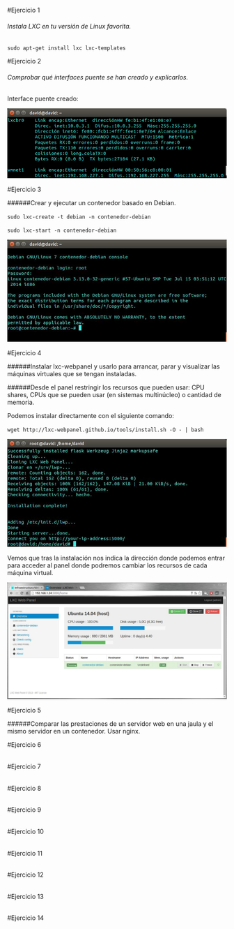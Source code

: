 #Ejercicio 1

###### Instala LXC en tu versión de Linux favorita. 

`sudo apt-get install lxc lxc-templates`

#Ejercicio 2

###### Comprobar qué interfaces puente se han creado y explicarlos.

Interface puente creado:

![Interface](images/t4c1.jpg)

#Ejercicio 3

######Crear y ejecutar un contenedor basado en Debian.


`sudo lxc-create -t debian -n contenedor-debian`

`sudo lxc-start -n contenedor-debian`

![contenedor-debian](images/t4c2.jpg)

#Ejercicio 4

######Instalar lxc-webpanel y usarlo para arrancar, parar y visualizar las máquinas virtuales que se tengan instaladas.

######Desde el panel restringir los recursos que pueden usar: CPU shares, CPUs que se pueden usar (en sistemas multinúcleo) o cantidad de memoria.

Podemos instalar directamente con el siguiente comando:

`wget http://lxc-webpanel.github.io/tools/install.sh -O - | bash`

![ejercicio4](images/t4c3.jpg)

Vemos que tras la instalación nos indica la dirección donde podemos entrar para acceder al panel donde podremos cambiar los recursos de cada máquina virtual.

![ejercicio4a](images/t4c4.jpg)

#Ejercicio 5

######Comparar las prestaciones de un servidor web en una jaula y el mismo servidor en un contenedor. Usar nginx.

#Ejercicio 6

######

#Ejercicio 7

######

#Ejercicio 8

######

#Ejercicio 9

######

#Ejercicio 10

######

#Ejercicio 11

######

#Ejercicio 12

######

#Ejercicio 13

######

#Ejercicio 14

######

